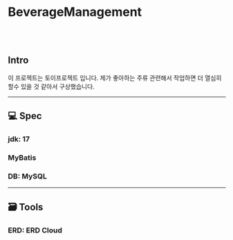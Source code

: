 # BeverageManagement
<br>
<br>

## Intro
이 프로젝트는 토이프로젝트 입니다.
제가 좋아하는 주류 관련해서 작업하면 더 열심히 할수 있을 것 같아서 구상했습니다.
<br>
<hr>

## :computer: Spec
### jdk: 17
### MyBatis
### DB: MySQL

<hr>

## 🗃️ Tools
### ERD: ERD Cloud
